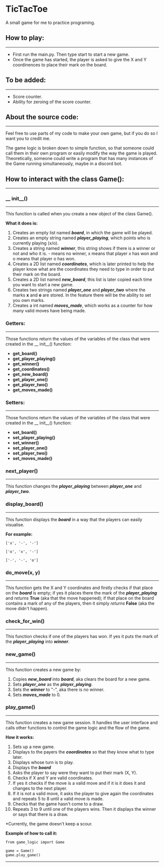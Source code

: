 # TicTacToe
A small game for me to practice programing.

## How to play:
___

* First run the main.py. Then type start to start a new game.
* Once the game has started, the player is asked to give the X and Y coordinences to place their mark on the board.

## To be added:
___
* Score counter.
* Ability for zeroing of the score counter.

## About the source code:
___

Feel free to use parts of my code to make your own game, but if you do so I want you to credit me.

The game logic is broken down to simple function, so that someone could call them in their own program or easily modify the way the game is played. Theoretically, someone could write a program that has many instances of the Game running simultaneously, maybe in a discord bot.

## How to interact with the class Game():
___
### __ init__()
___
This function is called when you create a new object of the class Game().

**What it does is:**
1. Creates an empty list named ***board***, in which the game will be played.
2. Creates an empty string named ***player_playing***, which points who is currently playing (x/o).
3. Creates a string named ***winner***, this string shows if there is a winner or not and who it is. - means no winner, x means that player x has won and o means that player o has won.
4. Creates a 2D list named ***coordinates***, which is later printed to help the player know what are the coordinates they need to type in order to put their mark on the board.
5. Creates a 2D list named ***new_board***, this list is later copied each time you want to start a new game.
6. Creates two strings named ***player_one*** and ***player_two*** where the marks **x** and **o** are stored. In the feature there will be the ability to set you own marks.
7. Creates a int named ***moves_made***, which works as a counter for how many valid moves have being made.

### Getters:
___
Those functions return the values of the variables of the class that were created in the __ init__() function:
* **get_board()**
* **get_player_playing()**
* **get_winner()**
* **get_coordinates()**
* **get_new_board()**
* **get_player_one()**
* **get_player_two()**
* **get_moves_made()**

### Setters:
___
Those functions return the values of the variables of the class that were created in the __ init__() function:
* **set_board()**
* **set_player_playing()**
* **set_winner()**
* **set_player_one()**
* **set_player_two()**
* **set_moves_made()**

### next_player()
___
This function changes the ***player_playing*** between ***player_one*** and ***player_two***.

### display_board()
___
This function displays the ***board*** in a way that the players can easily visualise.

**For example:**
````
['x', '-', '-']

['o', 'x', '-']

['-', '-', 'o']
````

### do_move(x, y)
___
This function gets the X and Y coordinates and firstly checks if that place on the ***board*** is empty; if yes it places there the mark of the ***player_playing*** and *returns* **True** (aka that the move happened); if that place on the board contains a mark of any of the players, then it simply *returns* **False** (aka the move didn't happen).

### check_for_win()
___
This function checks if one of the players has won. If yes it puts the mark of the ***player_playing*** into ***winner***.

### new_game()
___

This function creates a new game by:
1. Copies ***new_board*** into ***board***, aka clears the board for a new game.
2. Sets ***player_one*** as the ***player_playing***.
3. Sets the ***winner*** to "-", aka there is no winner.
4. Sets ***moves_made*** to 0.

### play_game()
___
This function creates a new game session. It handles the user interface and calls other functions to control the game logic and the flow of the game.

**How it works:**
1. Sets up a new game.
2. Displays to the payers the ***coordinates*** so that they know what to type later.
3. Displays whose turn is to play.
4. Displays the ***board***
5. Asks the player to say were they want to put their mark (X, Y).
6. Checks if X and Y are valid coordinates.
7. If yes it checks if the move is a valid move and if it is it does it and changes to the next player.
8. If it is not a valid move, it asks the player to give again the coordinates and repeats 5 to 8 until a valid move is made.
9. Checks that the game hasn't come to a draw.
10. Repeats 3 to 9 until one of the players wins. Then it displays the winner or says that there is a draw.

*Currently, the game doesn't keep a scour. 

**Example of how to call it:**
````
from game_logic import Game 

game = Game()
game.play_game()
````
___